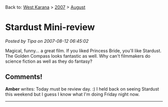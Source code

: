Back to: [West Karana](/posts/westkarana.md) > [2007](/posts/2007/westkarana.md) > [August](./westkarana.md)
# Stardust Mini-review

*Posted by Tipa on 2007-08-12 06:45:02*

Magical, funny... a great film. If you liked Princess Bride, you'll like Stardust. The Golden Compass looks fantastic as well. Why can't filmmakers do science fiction as well as they do fantasy?
## Comments!

**Amber** writes: Today must be review day. :) I held back on seeing Stardust this weekend but I guess I know what I'm doing Friday night now.

---

